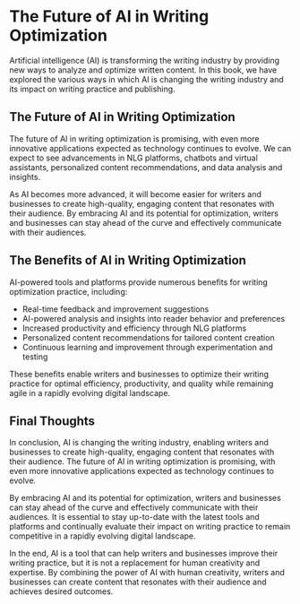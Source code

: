The Future of AI in Writing Optimization
===============================================================

Artificial intelligence (AI) is transforming the writing industry by providing new ways to analyze and optimize written content. In this book, we have explored the various ways in which AI is changing the writing industry and its impact on writing practice and publishing.

The Future of AI in Writing Optimization
----------------------------------------

The future of AI in writing optimization is promising, with even more innovative applications expected as technology continues to evolve. We can expect to see advancements in NLG platforms, chatbots and virtual assistants, personalized content recommendations, and data analysis and insights.

As AI becomes more advanced, it will become easier for writers and businesses to create high-quality, engaging content that resonates with their audience. By embracing AI and its potential for optimization, writers and businesses can stay ahead of the curve and effectively communicate with their audiences.

The Benefits of AI in Writing Optimization
------------------------------------------

AI-powered tools and platforms provide numerous benefits for writing optimization practice, including:

* Real-time feedback and improvement suggestions
* AI-powered analysis and insights into reader behavior and preferences
* Increased productivity and efficiency through NLG platforms
* Personalized content recommendations for tailored content creation
* Continuous learning and improvement through experimentation and testing

These benefits enable writers and businesses to optimize their writing practice for optimal efficiency, productivity, and quality while remaining agile in a rapidly evolving digital landscape.

Final Thoughts
--------------

In conclusion, AI is changing the writing industry, enabling writers and businesses to create high-quality, engaging content that resonates with their audience. The future of AI in writing optimization is promising, with even more innovative applications expected as technology continues to evolve.

By embracing AI and its potential for optimization, writers and businesses can stay ahead of the curve and effectively communicate with their audiences. It is essential to stay up-to-date with the latest tools and platforms and continually evaluate their impact on writing practice to remain competitive in a rapidly evolving digital landscape.

In the end, AI is a tool that can help writers and businesses improve their writing practice, but it is not a replacement for human creativity and expertise. By combining the power of AI with human creativity, writers and businesses can create content that resonates with their audience and achieves desired outcomes.
